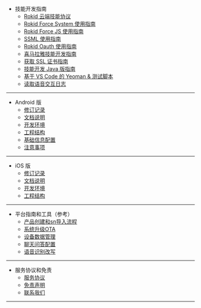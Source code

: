 * 技能开发指南
  * [Rokid 云端技能协议](2-RokidDocument/1-SkillsKit/important-concept/cloud-app-development-protocol_cn.md)
  * [Rokid Force System 使用指南](2-RokidDocument/1-SkillsKit/rokid-force-system-tutorial.md)
  * [Rokid Force JS 使用指南](2-RokidDocument/1-SkillsKit/rokid-force-js-tutorial.md)
  * [SSML 使用指南](2-RokidDocument/1-SkillsKit/ssml-document.md)
  * [Rokid Oauth 使用指南](2-RokidDocument/1-SkillsKit/rokid-oauth.md)
  * [喜马拉雅技能开发指南](2-RokidDocument/1-SkillsKit/rokid-ximalay.md)
  * [获取 SSL 证书指南](2-RokidDocument/1-SkillsKit/get-SSL-certificate-tutorial.md)
  * [技能开发 Java 版指南](https://github.com/Rokid/rokid-skill-sample/tree/master/rokid-skill-sample-java)
  * [基于 VS Code 的 Yeoman & 测试脚本](https://github.com/Rokid/generator-rokid/blob/master/generators/rfs)
  * [读取语音交互日志](2-RokidDocument/1-SkillsKit/test-skill-through-device-log.md) 
---------
* Android 版
  * [修订记录](8-app/alliance/android/version.md)
  * [文档说明](8-app/alliance/android/summary.md)
  * [开发环境](8-app/alliance/android/develop.md)
  * [工程结构](8-app/alliance/android/resouce_summary.md)
  * [基础信息配置](8-app/alliance/android/config.md)
  * [注意事项](8-app/alliance/android/announcement.md)
---------
* iOS 版
    * [修订记录](8-app/alliance/iOS/version.md)
    * [文档说明](8-app/alliance/iOS/summary.md)
    * [开发环境](8-app/alliance/iOS/develop.md)
    * [工程结构](8-app/alliance/iOS/resouce_summary.md)
---------
* 平台指南和工具（参考）
    * [产品创建和sn导入流程](5-enableVoice/rokid-vsvy-sdk-docs/rookie-guide/rookie-guide-end.md)
    * [系统升级OTA](5-enableVoice/rokid-vsvy-sdk-docs/rookie-guide/ota.md) 
    * [设备数据管理](5-enableVoice/rokid-vsvy-sdk-docs/rookie-guide/data.md)
    * [聊天问答配置](5-enableVoice/rokid-vsvy-sdk-docs/rookie-guide/chat.md)
    * [语音识别改写](5-enableVoice/rokid-vsvy-sdk-docs/rookie-guide/query.md)
--------- 
* 服务协议和免责
    * [服务协议](4-TermsAndAgreements/community-service-agreement.md)
    * [免责声明](4-TermsAndAgreements/community-disclaimer.md)
    * [联系我们](contact-us.md)
---------    
